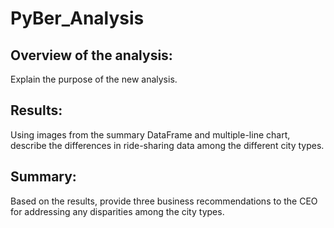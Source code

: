 # PyBer_Analysis


## Overview of the analysis: 
Explain the purpose of the new analysis.

## Results: 
Using images from the summary DataFrame and multiple-line chart, describe the differences in ride-sharing data among the different city types.

## Summary: 
Based on the results, provide three business recommendations to the CEO for addressing any disparities among the city types.